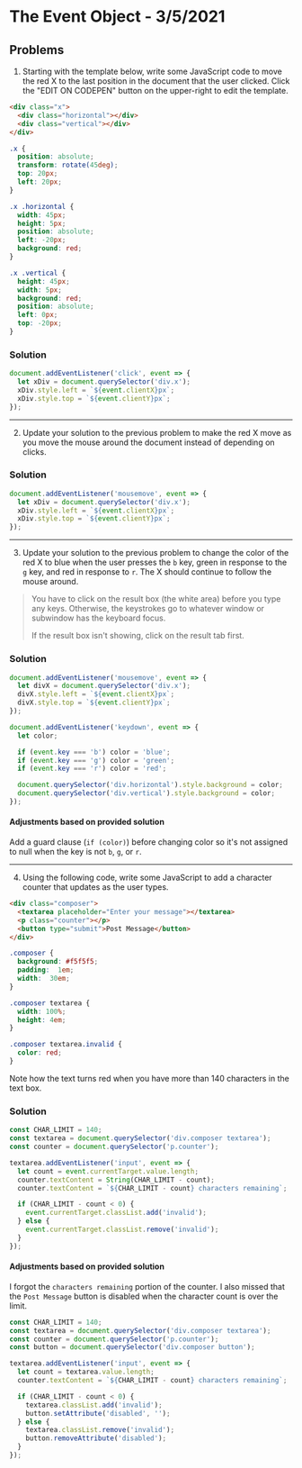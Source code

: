 
# The Event Object - 3/5/2021

## Problems

1. Starting with the template below, write some JavaScript code to move the red X to the last position in the document that the user clicked. Click the "EDIT ON CODEPEN" button on the upper-right to edit the template.

```html
<div class="x">
  <div class="horizontal"></div>
  <div class="vertical"></div>
</div>
```

```css
.x {
  position: absolute;
  transform: rotate(45deg);
  top: 20px;
  left: 20px;
}

.x .horizontal {
  width: 45px;
  height: 5px;
  position: absolute;
  left: -20px;
  background: red;
}

.x .vertical {
  height: 45px;
  width: 5px;
  background: red;
  position: absolute;
  left: 0px;
  top: -20px;
}
```

### Solution

```javascript
document.addEventListener('click', event => {
  let xDiv = document.querySelector('div.x');
  xDiv.style.left = `${event.clientX}px`;
  xDiv.style.top = `${event.clientY}px`;
});
```

---

2. Update your solution to the previous problem to make the red X move as you move the mouse around the document instead of depending on clicks.

### Solution

```javascript
document.addEventListener('mousemove', event => {
  let xDiv = document.querySelector('div.x');
  xDiv.style.left = `${event.clientX}px`;
  xDiv.style.top = `${event.clientY}px`;
});
```

---

3. Update your solution to the previous problem to change the color of the red X to blue when the user presses the `b` key, green in response to the `g` key, and red in response to `r`. The X should continue to follow the mouse around.

> You have to click on the result box (the white area) before you type any keys. Otherwise, the keystrokes go to whatever window or subwindow has the keyboard focus.
>
> If the result box isn't showing, click on the result tab first.

### Solution

```javascript
document.addEventListener('mousemove', event => {
  let divX = document.querySelector('div.x');
  divX.style.left = `${event.clientX}px`;
  divX.style.top = `${event.clientY}px`;
});

document.addEventListener('keydown', event => {
  let color;

  if (event.key === 'b') color = 'blue';
  if (event.key === 'g') color = 'green';
  if (event.key === 'r') color = 'red';

  document.querySelector('div.horizontal').style.background = color;
  document.querySelector('div.vertical').style.background = color;
});
```

#### Adjustments based on provided solution

Add a guard clause (`if (color)`) before changing color so it's not assigned to null when the key is not `b`, `g`, or `r`.

---

4. Using the following code, write some JavaScript to add a character counter that updates as the user types.

```html
<div class="composer">
  <textarea placeholder="Enter your message"></textarea>
  <p class="counter"></p>
  <button type="submit">Post Message</button>
</div>
```

```css
.composer {
  background: #f5f5f5;
  padding:  1em;
  width:  30em;
}

.composer textarea {
  width: 100%;
  height: 4em;
}

.composer textarea.invalid {
  color: red;
}
```

Note how the text turns red when you have more than 140 characters in the text box.

### Solution

```javascript
const CHAR_LIMIT = 140;
const textarea = document.querySelector('div.composer textarea');
const counter = document.querySelector('p.counter');

textarea.addEventListener('input', event => {
  let count = event.currentTarget.value.length;
  counter.textContent = String(CHAR_LIMIT - count);
  counter.textContent = `${CHAR_LIMIT - count} characters remaining`;

  if (CHAR_LIMIT - count < 0) {
    event.currentTarget.classList.add('invalid');
  } else {
    event.currentTarget.classList.remove('invalid');
  }
});
```

#### Adjustments based on provided solution

I forgot the `characters remaining` portion of the counter.
I also missed that the `Post Message` button is disabled when the character count is over the limit.

```javascript
const CHAR_LIMIT = 140;
const textarea = document.querySelector('div.composer textarea');
const counter = document.querySelector('p.counter');
const button = document.querySelector('div.composer button');

textarea.addEventListener('input', event => {
  let count = textarea.value.length;
  counter.textContent = `${CHAR_LIMIT - count} characters remaining`;

  if (CHAR_LIMIT - count < 0) {
    textarea.classList.add('invalid');
    button.setAttribute('disabled', '');
  } else {
    textarea.classList.remove('invalid');
    button.removeAttribute('disabled');
  }
});
```
